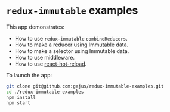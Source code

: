 # `redux-immutable` examples

This app demonstrates:

* How to use `redux-immutable` `combineReducers`.
* How to make a reducer using Immutable data.
* How to make a selector using Immutable data.
* How to use middleware.
* How to use [react-hot-reload](https://github.com/gaearon/react-hot-loader).

To launch the app:

```bash
git clone git@github.com:gajus/redux-immutable-examples.git
cd ./redux-immutable-examples
npm install
npm start
```
